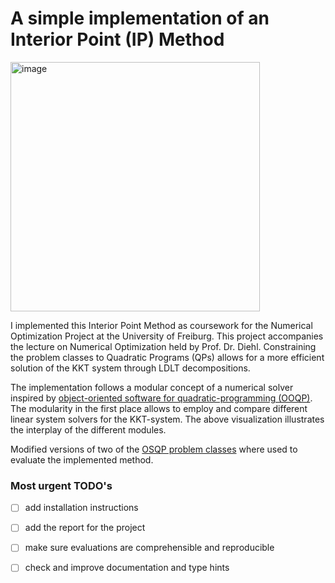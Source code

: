 # A simple implementation of an Interior Point (IP) Method

<img width="399" alt="image" src="https://github.com/user-attachments/assets/e1b0e510-72a5-46fe-a6e9-c238702b8873">

I implemented this Interior Point Method as coursework for the Numerical Optimization Project at the University of Freiburg.
This project accompanies the lecture on Numerical Optimization held by Prof. Dr. Diehl.
Constraining the problem classes to Quadratic Programs (QPs) allows for a more efficient solution of the KKT system through LDLT decompositions.

The implementation follows a modular concept of a numerical solver inspired by [object-oriented software for quadratic-programming (OOQP)](https://pages.cs.wisc.edu/~swright/ooqp/).
The modularity in the first place allows to employ and compare different linear system solvers for the KKT-system.
The above visualization illustrates the interplay of the different modules.

Modified versions of two of the [OSQP problem classes](https://github.com/osqp/osqp_benchmarks) where used to evaluate the implemented method.

### Most urgent TODO's

- [ ] add installation instructions
- [ ] add the report for the project
- [ ] make sure evaluations are comprehensible and reproducible
- [ ] check and improve documentation and type hints

